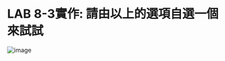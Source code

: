 # LAB 8-3實作: 請由以上的選項自選一個來試試
![image](https://user-images.githubusercontent.com/90122054/142748703-ffde201d-37c1-41e2-b2fd-03734e4cb370.png)
